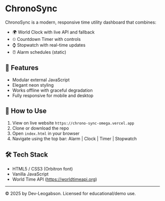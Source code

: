 # ChronoSync

ChronoSync is a modern, responsive time utility dashboard that combines:

- 🌍 World Clock with live API and fallback
- ⏲ Countdown Timer with controls
- ⌚ Stopwatch with real-time updates
- ⏰ Alarm schedules (static)

## 🚀 Features
- Modular external JavaScript
- Elegant neon styling
- Works offline with graceful degradation
- Fully responsive for mobile and desktop

## 📂 How to Use
1. View on live website `https://chrono-sync-omega.vercel.app`
1. Clone or download the repo
2. Open `index.html` in your browser
3. Navigate using the top bar: Alarm | Clock | Timer | Stopwatch

## 🛠 Tech Stack
- HTML5 / CSS3 (Orbitron font)
- Vanilla JavaScript
- World Time API (https://worldtimeapi.org)

---

© 2025 by Dev-Leogabson. Licensed for educational/demo use.

